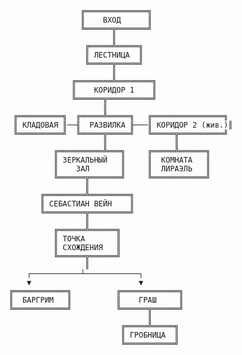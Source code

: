                      ╔══════════════╗
                     ║    ВХОД      ║
                     ╚══════╦═══════╝
                            ║
                      ╔═════╩═════╗
                      ║ ЛЕСТНИЦА  ║
                      ╚═════╦═════╝
                            ║
                   ╔════════╩════════╗
                   ║    КОРИДОР 1    ║
                   ╚══════╦══════════╝
                          ║
      ╔══════════╗  ╔═════╩═════╗   ╔════════════════╗
      ║ КЛАДОВАЯ ║──╢  РАЗВИЛКА ╟───║ КОРИДОР 2 (жив.)║
      ╚══════════╝  ╚═════╦═════╝   ╚═════╦══════════╝
                          ║               ║
               ╔══════════╩═══╗     ╔═════╩══════╗
               ║ ЗЕРКАЛЬНЫЙ   ║     ║  КОМНАТА   ║
               ║    ЗАЛ       ║     ║  ЛИРАЭЛЬ   ║
               ╚══════╦═══════╝     ╚════════════╝
                      ║
            ╔═════════╩═════════╗
            ║ СЕБАСТИАН ВЕЙН    ║
            ╚═════════╦═════════╝
                      ║
               ╔══════╩══════╗
               ║ ТОЧКА       ║
               ║ СХОЖДЕНИЯ   ║
               ╚══════╦══════╝
                      ║
         ┌───────────┴────────────┐
         ▼                        ▼
	 ╔════════════╗          ╔═════════════╗
	 ║  БАРГРИМ   ║          ║    ГРАШ     ║
	 ╚════════════╝          ╚══════╦══════╝
                                    ║
                              ╔═════╩═════╗
                              ║ ГРОБНИЦА  ║
                              ╚═══════════╝
